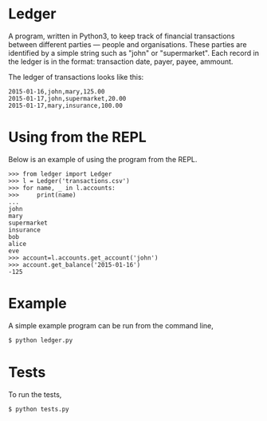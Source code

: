
# Ledger
A program, written in Python3, to keep track of financial transactions between
different parties — people and organisations. These parties are identified by
a simple string such as "john" or "supermarket". Each record in the ledger is
in the format: transaction date, payer, payee, ammount.

The ledger of transactions looks like this:

```
2015-01-16,john,mary,125.00
2015-01-17,john,supermarket,20.00
2015-01-17,mary,insurance,100.00
```

# Using from the REPL
Below is an example of using the program from the REPL.
```pycon
>>> from ledger import Ledger
>>> l = Ledger('transactions.csv') 
>>> for name, _ in l.accounts:
>>>     print(name)
...
john
mary
supermarket
insurance
bob
alice
eve
>>> account=l.accounts.get_account('john')
>>> account.get_balance('2015-01-16')
-125
``` 

# Example
A simple example program can be run from the command line,
```bash
$ python ledger.py 
```

# Tests
To run the tests,
```bash
$ python tests.py 
```


